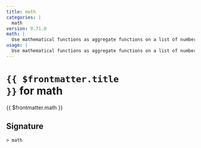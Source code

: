 ```yaml
---
title: math
categories: |
  math
version: 0.71.0
math: |
  Use mathematical functions as aggregate functions on a list of numbers or tables.
usage: |
  Use mathematical functions as aggregate functions on a list of numbers or tables.
---
```


# <code>{{ $frontmatter.title }}</code> for math

<div class='command-title'>{{ $frontmatter.math }}</div>

## Signature

```> math ```
